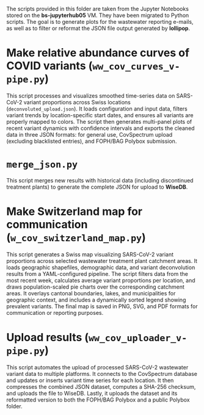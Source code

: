 
The scripts provided in this folder are taken from the Jupyter Notebooks stored on the **bs-jupyterhub05** VM. 
They have been migrated to Python scripts.
The goal is to generate plots for the wastewater reporting e-mails, as well as to filter or reformat the JSON 
file output generated by **lollipop**.

# Make relative abundance curves of COVID variants (`ww_cov_curves_v-pipe.py`)

This script processes and visualizes smoothed time-series data on SARS-CoV-2 variant proportions across 
Swiss locations (`deconvoluted_upload.json`). 
It loads configuration and input data, filters variant trends by location-specific start dates, 
and ensures all variants are properly mapped to colors. The script then generates multi-panel plots of 
recent variant dynamics with confidence intervals and exports the cleaned data in three JSON formats: 
for general use, CovSpectrum upload (excluding blacklisted entries), and FOPH/BAG Polybox submission.

# `merge_json.py`

This script merges new results with historical data (including discontinued treatment plants) 
to generate the complete JSON for upload to **WiseDB**.

# Make Switzerland map for communication (`w_cov_switzerland_map.py`)

This script generates a Swiss map visualizing SARS-CoV-2 variant proportions across 
selected wastewater treatment plant catchment areas. It loads geographic shapefiles, 
demographic data, and variant deconvolution results from a YAML-configured pipeline. 
The script filters data from the most recent week, calculates average variant proportions per location, 
and draws population-scaled pie charts over the corresponding catchment areas. It overlays cantonal boundaries, 
lakes, and municipalities for geographic context, and includes a dynamically sorted legend 
showing prevalent variants. The final map is saved in PNG, SVG, and PDF formats for communication 
or reporting purposes.

# Upload results (`ww_cov_uploader_v-pipe.py`)

This script automates the upload of processed SARS-CoV-2 wastewater variant data to multiple platforms. 
It connects to the CovSpectrum database and updates or 
inserts variant time series for each location. It then compresses the combined JSON dataset, 
computes a SHA-256 checksum, and uploads the file to WiseDB. 
Lastly, it uploads the dataset and its reformatted version to both the FOPH/BAG Polybox and a public 
Polybox folder.
